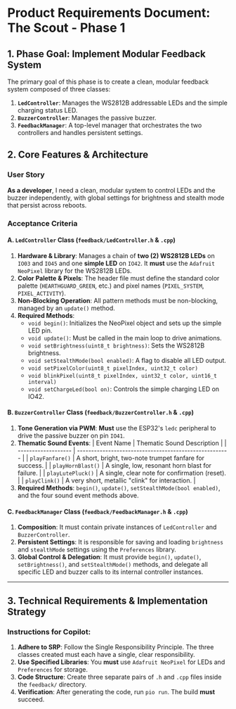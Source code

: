 # Product Requirements Document: The Scout - Phase 1

## 1. Phase Goal: Implement Modular Feedback System

The primary goal of this phase is to create a clean, modular feedback system composed of three classes:
1.  **`LedController`**: Manages the WS2812B addressable LEDs and the simple charging status LED.
2.  **`BuzzerController`**: Manages the passive buzzer.
3.  **`FeedbackManager`**: A top-level manager that orchestrates the two controllers and handles persistent settings.

## 2. Core Features & Architecture

### User Story
**As a developer**, I need a clean, modular system to control LEDs and the buzzer independently, with global settings for brightness and stealth mode that persist across reboots.

### Acceptance Criteria

#### A. `LedController` Class (`feedback/LedController.h` & `.cpp`)
1.  **Hardware & Library**: Manages a chain of **two (2) WS2812B LEDs** on `IO03` and `IO45` and one **simple LED** on `IO42`. It **must** use the `Adafruit NeoPixel` library for the WS2812B LEDs.
2.  **Color Palette & Pixels**: The header file must define the standard color palette (`HEARTHGUARD_GREEN`, etc.) and pixel names (`PIXEL_SYSTEM`, `PIXEL_ACTIVITY`).
3.  **Non-Blocking Operation**: All pattern methods must be non-blocking, managed by an `update()` method.
4.  **Required Methods**:
    * `void begin()`: Initializes the NeoPixel object and sets up the simple LED pin.
    * `void update()`: Must be called in the main loop to drive animations.
    * `void setBrightness(uint8_t brightness)`: Sets the WS2812B brightness.
    * `void setStealthMode(bool enabled)`: A flag to disable all LED output.
    * `void setPixelColor(uint8_t pixelIndex, uint32_t color)`
    * `void blinkPixel(uint8_t pixelIndex, uint32_t color, uint16_t interval)`
    * `void setChargeLed(bool on)`: Controls the simple charging LED on IO42.

#### B. `BuzzerController` Class (`feedback/BuzzerController.h` & `.cpp`)
1.  **Tone Generation via PWM**: **Must** use the ESP32's `ledc` peripheral to drive the passive buzzer on pin `IO41`.
2.  **Thematic Sound Events**:
    | Event Name          | Thematic Sound Description                             |
    | ------------------- | ------------------------------------------------------ |
    | `playFanfare()`     | A short, bright, two-note trumpet fanfare for success. |
    | `playHornBlast()`   | A single, low, resonant horn blast for failure.        |
    | `playLutePluck()`   | A single, clear note for confirmation (reset).         |
    | `playClink()`       | A very short, metallic "clink" for interaction.        |
3.  **Required Methods**: `begin()`, `update()`, `setStealthMode(bool enabled)`, and the four sound event methods above.

#### C. `FeedbackManager` Class (`feedback/FeedbackManager.h` & `.cpp`)
1.  **Composition**: It must contain private instances of `LedController` and `BuzzerController`.
2.  **Persistent Settings**: It is responsible for saving and loading `brightness` and `stealthMode` settings using the `Preferences` library.
3.  **Global Control & Delegation**: It must provide `begin()`, `update()`, `setBrightness()`, and `setStealthMode()` methods, and delegate all specific LED and buzzer calls to its internal controller instances.

---

## 3. Technical Requirements & Implementation Strategy

### Instructions for Copilot:
1.  **Adhere to SRP**: Follow the Single Responsibility Principle. The three classes created must each have a single, clear responsibility.
2.  **Use Specified Libraries**: You **must** use `Adafruit NeoPixel` for LEDs and `Preferences` for storage.
3.  **Code Structure**: Create three separate pairs of `.h` and `.cpp` files inside the `feedback/` directory.
4.  **Verification**: After generating the code, run `pio run`. The build **must** succeed.
